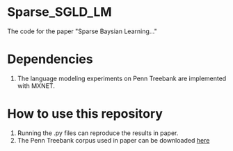 # Sparse_SGLD_LM

The code for the paper "Sparse Baysian Learning..."

# Dependencies 
1. The language modeling experiments on Penn Treebank are implemented with MXNET.

# How to use this repository
1. Running the .py files can reproduce the results in paper.
2. The Penn Treebank corpus used in paper can be downloaded [here](https://drive.google.com/drive/u/0/folders/0APRS7lqT-3AyUk9PVA)
